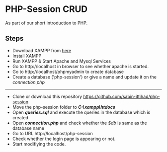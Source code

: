 
# PHP-Session CRUD 

As part of our short introduction to PHP.




## Steps

- Download XAMPP from  [here](https://www.apachefriends.org/download.html)
- Install XAMPP
- Run XAMPP & Start Apache and Mysql Services
- Go to http://localhost in browser to see whether apache is started. 
- Go to http://localhost/phpmyadmin to create database
- Create a database ('php-session') or give a name and update it on the *connection.php*
-----------------------------
- Clone or download this repository https://github.com/sabin-ittihad/php-session
- Move the php-session folder to ***C:\xampp\htdocs***
- Open ***queries.sql*** and execute the queries in the database which is created
- Open ***connection.php*** and check whether the *$db* is same as the database name
- Go to URL http://localhost/php-session
- Check whether the login page is appearing or not.
- Start modifiying the code.

